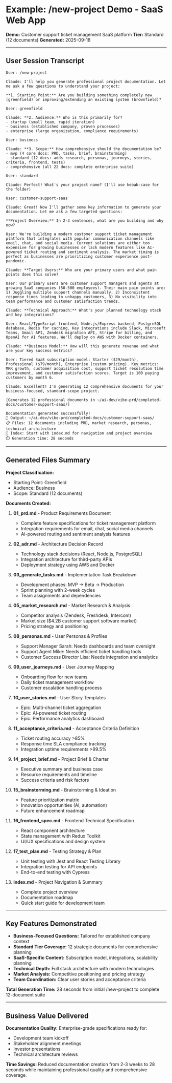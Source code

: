 # Example: /new-project Demo - SaaS Web App

**Demo:** Customer support ticket management SaaS platform
**Tier:** Standard (12 documents)
**Generated:** 2025-09-18

---

## User Session Transcript

```
User: /new-project

Claude: I'll help you generate professional project documentation. Let me ask a few questions to understand your project:

**1. Starting Point:** Are you building something completely new (greenfield) or improving/extending an existing system (brownfield)?

User: greenfield

Claude: **2. Audience:** Who is this primarily for?
- startup (small team, rapid iteration)
- business (established company, proven processes)
- enterprise (large organization, compliance requirements)

User: business

Claude: **3. Scope:** How comprehensive should the documentation be?
- mvp (4 core docs: PRD, tasks, brief, brainstorming)
- standard (12 docs: adds research, personas, journeys, stories, criteria, frontend, tests)
- comprehensive (all 22 docs: complete enterprise suite)

User: standard

Claude: Perfect! What's your project name? (I'll use kebab-case for the folder)

User: customer-support-saas

Claude: Great! Now I'll gather some key information to generate your documentation. Let me ask a few targeted questions:

**Project Overview:** In 2-3 sentences, what are you building and why now?

User: We're building a modern customer support ticket management platform that integrates with popular communication channels like email, chat, and social media. Current solutions are either too expensive for growing businesses or lack modern features like AI-powered ticket routing and sentiment analysis. The market timing is perfect as businesses are prioritizing customer experience post-pandemic.

Claude: **Target Users:** Who are your primary users and what pain points does this solve?

User: Our primary users are customer support managers and agents at growing SaaS companies (50-500 employees). Their main pain points are: 1) Juggling multiple support channels manually, 2) Inconsistent response times leading to unhappy customers, 3) No visibility into team performance and customer satisfaction trends.

Claude: **Technical Approach:** What's your planned technology stack and key integrations?

User: React/TypeScript frontend, Node.js/Express backend, PostgreSQL database, Redis for caching. Key integrations include Slack, Microsoft Teams, Gmail API, Zendesk migration API, Stripe for billing, and OpenAI for AI features. We'll deploy on AWS with Docker containers.

Claude: **Business Model:** How will this generate revenue and what are your key success metrics?

User: Tiered SaaS subscription model: Starter ($29/month), Professional ($79/month), Enterprise (custom pricing). Key metrics: MRR growth, customer acquisition cost, support ticket resolution time improvement, and customer satisfaction scores. Target is 100 paying customers by month 6.

Claude: Excellent! I'm generating 12 comprehensive documents for your business-focused, standard-scope project.

[Generates 12 professional documents in ~/ai-dev/vibe-prd/completed-docs/customer-support-saas/]

Documentation generated successfully!
📁 Output: ~/ai-dev/vibe-prd/completed-docs/customer-support-saas/
📋 Files: 12 documents including PRD, market research, personas, technical architecture
🔗 Index: Start with index.md for navigation and project overview
⏱️ Generation time: 28 seconds
```

---

## Generated Files Summary

**Project Classification:**
- Starting Point: Greenfield
- Audience: Business
- Scope: Standard (12 documents)

**Documents Created:**

1. **01_prd.md** - Product Requirements Document
   - Complete feature specifications for ticket management platform
   - Integration requirements for email, chat, social media channels
   - AI-powered routing and sentiment analysis features

2. **02_adr.md** - Architecture Decision Record
   - Technology stack decisions (React, Node.js, PostgreSQL)
   - Integration architecture for third-party APIs
   - Deployment strategy using AWS and Docker

3. **03_generate_tasks.md** - Implementation Task Breakdown
   - Development phases: MVP → Beta → Production
   - Sprint planning with 2-week cycles
   - Team assignments and dependencies

4. **05_market_research.md** - Market Research & Analysis
   - Competitor analysis (Zendesk, Freshdesk, Intercom)
   - Market size ($4.2B customer support software market)
   - Pricing strategy and positioning

5. **08_personas.md** - User Personas & Profiles
   - Support Manager Sarah: Needs dashboards and team oversight
   - Support Agent Mike: Needs efficient ticket handling tools
   - Customer Success Director Lisa: Needs integration and analytics

6. **09_user_journeys.md** - User Journey Mapping
   - Onboarding flow for new teams
   - Daily ticket management workflow
   - Customer escalation handling process

7. **10_user_stories.md** - User Story Templates
   - Epic: Multi-channel ticket aggregation
   - Epic: AI-powered ticket routing
   - Epic: Performance analytics dashboard

8. **11_acceptance_criteria.md** - Acceptance Criteria Definition
   - Ticket routing accuracy >85%
   - Response time SLA compliance tracking
   - Integration uptime requirements >99.5%

9. **14_project_brief.md** - Project Brief & Charter
   - Executive summary and business case
   - Resource requirements and timeline
   - Success criteria and risk factors

10. **15_brainstorming.md** - Brainstorming & Ideation
    - Feature prioritization matrix
    - Innovation opportunities (AI, automation)
    - Future enhancement roadmap

11. **16_frontend_spec.md** - Frontend Technical Specification
    - React component architecture
    - State management with Redux Toolkit
    - UI/UX specifications and design system

12. **17_test_plan.md** - Testing Strategy & Plan
    - Unit testing with Jest and React Testing Library
    - Integration testing for API endpoints
    - End-to-end testing with Cypress

13. **index.md** - Project Navigation & Summary
    - Complete project overview
    - Documentation roadmap
    - Quick start guide for development team

---

## Key Features Demonstrated

- **Business-Focused Questions:** Tailored for established company context
- **Standard Tier Coverage:** 12 strategic documents for comprehensive planning
- **SaaS-Specific Content:** Subscription model, integrations, scalability planning
- **Technical Depth:** Full stack architecture with modern technologies
- **Market Analysis:** Competitive positioning and pricing strategy
- **Team Coordination:** Clear user stories and acceptance criteria

**Total Generation Time:** 28 seconds from initial /new-project to complete 12-document suite

---

## Business Value Delivered

**Documentation Quality:** Enterprise-grade specifications ready for:
- Development team kickoff
- Stakeholder alignment meetings
- Investor presentations
- Technical architecture reviews

**Time Savings:** Reduced documentation creation from 2-3 weeks to 28 seconds while maintaining professional quality and comprehensive coverage.